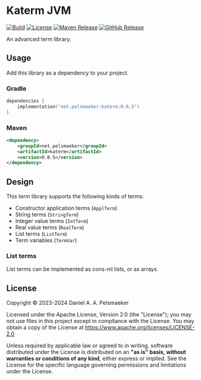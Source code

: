 # Katerm JVM
[![Build][github-build-badge]][github-build]
[![License][license-badge]][license]
[![Maven Release][maven-release-badge]][maven-release]
[![GitHub Release][github-release-badge]][github-release]

An advanced term library.

## Usage
Add this library as a dependency to your project.

### Gradle
```kotlin
dependencies {
    implementation("net.pelsmaeker:katerm:0.0.5")
}
```

### Maven
```xml
<dependency>
    <groupId>net.pelsmaeker</groupId>
    <artifactId>katerm</artifactId>
    <version>0.0.5</version>
</dependency>
```

## Design
This term library supports the following kinds of terms:

- Constructor application terms (`ApplTerm`)
- String terms (`StringTerm`)
- Integer value terms (`IntTerm`)
- Real value terms (`RealTerm`)
- List terms (`ListTerm`)
- Term variables (`TermVar`)

### List terms
List terms can be implemented as cons-nil lists, or as arrays.

## License
Copyright © 2023-2024 Daniel A. A. Pelsmaeker

Licensed under the Apache License, Version 2.0 (the "License"); you may not use files in this project except in compliance with the License. You may obtain a copy of the License at <https://www.apache.org/licenses/LICENSE-2.0>

Unless required by applicable law or agreed to in writing, software distributed under the License is distributed on an **"as is" basis, without warranties or conditions of any kind**, either express or implied. See the License for the specific language governing permissions and limitations under the License.

[github-build-badge]: https://github.com/Virtlink/katerm/actions/workflows/build.yaml/badge.svg
[github-build]: https://github.com/Virtlink/katerm/actions
[license-badge]: https://img.shields.io/github/license/Virtlink/katerm
[license]: https://github.com/Virtlink/katerm/blob/main/LICENSE
[maven-release-badge]: https://img.shields.io/maven-central/v/net.pelsmaeker/katerm
[maven-release]: https://mvnrepository.com/artifact/net.pelsmaeker/katerm
[github-release-badge]: https://img.shields.io/github/v/release/Virtlink/katerm
[github-release]: https://github.com/Virtlink/katerm/releases
